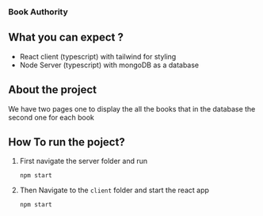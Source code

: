 ### Book Authority

## What you can expect ?

- React client (typescript) with tailwind for styling
- Node Server (typescript) with mongoDB as a database

## About the project

We have two pages one to display the all the books that in the database
the second one for each book

## How To run the poject?

1.  First navigate the server folder and run

        npm start

2.  Then Navigate to the `client` folder and start the react app

        npm start
